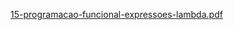 [15-programacao-funcional-expressoes-lambda.pdf](https://github.com/yarisb/funcoes-que-recebem-funcoes-como-parametro/files/8112018/15-programacao-funcional-expressoes-lambda.pdf)
